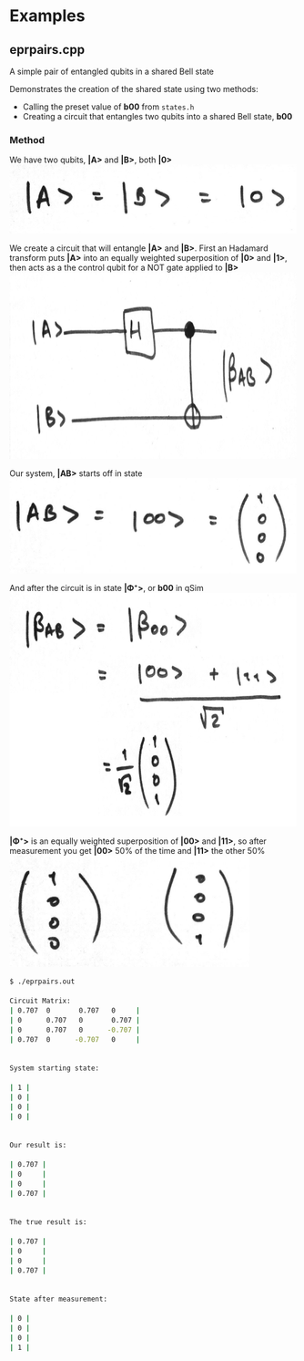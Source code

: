 # Examples

## eprpairs.cpp

A simple pair of entangled qubits in a shared Bell state

Demonstrates the creation of the shared state using two methods:
* Calling the preset value of __b00__ from ```states.h```
* Creating a circuit that entangles two qubits into a shared Bell state, __b00__

### Method

We have two qubits, __|A>__ and __|B>__, both __|0>__
<img src="img/epr/qubits.jpg" height="121" width="571">

We create a circuit that will entangle __|A>__ and __|B>__. First an Hadamard transform puts __|A>__ into an equally weighted superposition of __|0>__ and __|1>__, then acts as a the control qubit for a NOT gate applied to __|B>__
<img src="img/epr/circuit.jpg" height="327" width="912"> 

Our system, __|AB>__ starts off in state
<img src="img/epr/starting.jpg" height="167" width="575">

And after the circuit is in state __|Φ⁺>__, or __b00__ in qSim
<img src="img/epr/b00.jpg" height="410" width="678">

__|Φ⁺>__ is an equally weighted superposition of __|00>__ and __|11>__, so after measurement you get __|00>__ 50% of the time and __|11>__ the other 50%
<img src="img/epr/measurement.jpg" height="195" width="422">

```sh
$ ./eprpairs.out

Circuit Matrix:
| 0.707  0       0.707   0     |
| 0      0.707   0       0.707 |
| 0      0.707   0      -0.707 |
| 0.707  0      -0.707   0     |


System starting state:

| 1 |
| 0 |
| 0 |
| 0 |


Our result is:

| 0.707 |
| 0     |
| 0     |
| 0.707 |


The true result is:

| 0.707 |
| 0     |
| 0     |
| 0.707 |


State after measurement:

| 0 |
| 0 |
| 0 |
| 1 |
```

